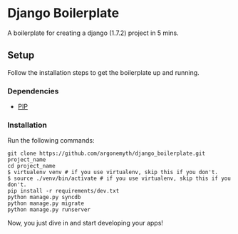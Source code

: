 Django Boilerplate
==================

A boilerplate for creating a django (1.7.2) project in 5 mins.

Setup
-----
Follow the installation steps to get the boilerplate up and running.

### Dependencies
* [PIP](https://github.com/pypa/pip)

### Installation

Run the following commands:

    git clone https://github.com/argonemyth/django_boilerplate.git project_name 
    cd project_name
    $ virtualenv venv # if you use virtualenv, skip this if you don't.
    $ source ./venv/bin/activate # if you use virtualenv, skip this if you don't.
    pip install -r requirements/dev.txt
    python manage.py syncdb
    python manage.py migrate
    python manage.py runserver

Now, you just dive in and start developing your apps!
